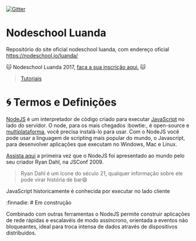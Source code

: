 [![Gitter](https://badges.gitter.im/nodeschool/luanda.svg)](https://gitter.im/nodeschool/luanda?utm_source=badge&utm_medium=badge&utm_campaign=pr-badge)

# Nodeschool Luanda
Repositório do site oficial nodeschool luanda, com endereço oficial https://nodeschool.io/luanda/

:cat: Nodeschool Luanda 2017, [faça a sua inscrição aqui.](http://ti.to/quindai/nodeschool-luanda) :cat:

> [Tutoriais](https://github.com/nodeschool/luanda/tutoriais/tutoriais.md)

# :cyclone: Termos e Definições
[NodeJS](https://nodejs.org/en/) é um interpretador de código criado para executar [JavaScript](https://pt.wikipedia.org/wiki/JavaScript) no lado do servidor. O node, para os mais chegados :bowtie:, é open-source e [multiplataforma](https://pt.wikipedia.org/wiki/Multiplataforma), você precisa instalá-lo para usar. Com o NodeJS você pode usar a linguagem de scripting mais popular do mundo, o Javascript, para desenvolver aplicações que executam no Windows, Mac e Linux.

[Assista aqui](https://www.youtube.com/watch?v=EeYvFl7li9E) a primeira vez que o NodeJS foi apresentado ao mundo pelo seu criador Ryan Dahl, na JSConf 2009.

> Ryan Dahl é um ícone do século 21, qualquer informação sobre ele pode virar história de bar:smile:

JavaScript historicamente é conhecida por executar no lado cliente

:finnadie: # Em construção

Combinado com outras ferramentas o NodeJS permite construir aplicações de rede rápidas e escalavéis de modo assíncrono, orientada a eventos não bloqueantes, ideal para troca intensa de dados através de dispositivos distribuídos.